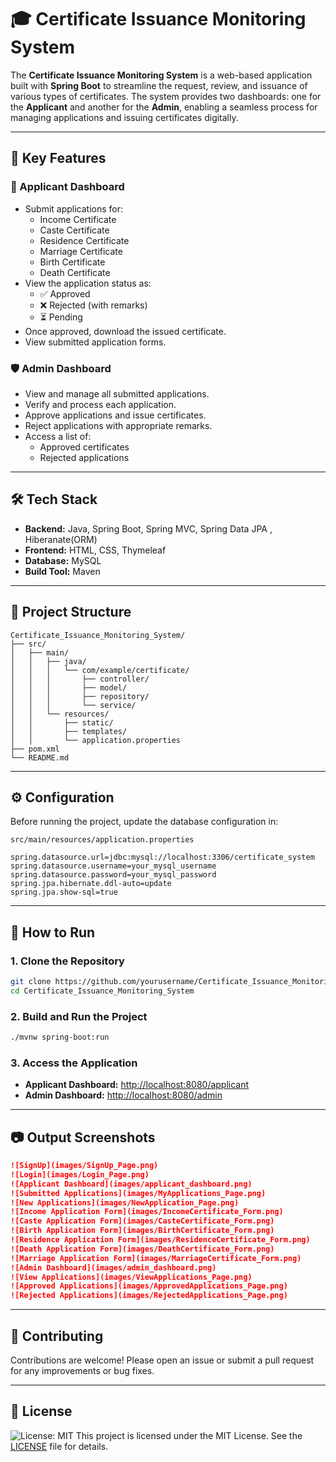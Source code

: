 
# 🎓 Certificate Issuance Monitoring System

The **Certificate Issuance Monitoring System** is a web-based application built with **Spring Boot** to streamline the request, review, and issuance of various types of certificates. The system provides two dashboards: one for the **Applicant** and another for the **Admin**, enabling a seamless process for managing applications and issuing certificates digitally.

---

## 🚀 Key Features

### 👤 Applicant Dashboard
- Submit applications for:
  - Income Certificate
  - Caste Certificate
  - Residence Certificate
  - Marriage Certificate
  - Birth Certificate
  - Death Certificate
- View the application status as:
  - ✅ Approved
  - ❌ Rejected (with remarks)
  - ⏳ Pending
- Once approved, download the issued certificate.
- View submitted application forms.

### 🛡️ Admin Dashboard
- View and manage all submitted applications.
- Verify and process each application.
- Approve applications and issue certificates.
- Reject applications with appropriate remarks.
- Access a list of:
  - Approved certificates
  - Rejected applications

---

## 🛠️ Tech Stack

- **Backend:** Java, Spring Boot, Spring MVC, Spring Data JPA , Hiberanate(ORM)
- **Frontend:** HTML, CSS, Thymeleaf
- **Database:** MySQL
- **Build Tool:** Maven

---

## 📁 Project Structure

```
Certificate_Issuance_Monitoring_System/
├── src/
│   ├── main/
│   │   ├── java/
│   │   │   └── com/example/certificate/
│   │   │       ├── controller/
│   │   │       ├── model/
│   │   │       ├── repository/
│   │   │       └── service/
│   │   └── resources/
│   │       ├── static/
│   │       ├── templates/
│   │       └── application.properties
├── pom.xml
└── README.md
```

---

## ⚙️ Configuration

Before running the project, update the database configuration in:

`src/main/resources/application.properties`

```properties
spring.datasource.url=jdbc:mysql://localhost:3306/certificate_system
spring.datasource.username=your_mysql_username
spring.datasource.password=your_mysql_password
spring.jpa.hibernate.ddl-auto=update
spring.jpa.show-sql=true
```

---

## 🧪 How to Run

### 1. Clone the Repository

```bash
git clone https://github.com/yourusername/Certificate_Issuance_Monitoring_System.git
cd Certificate_Issuance_Monitoring_System
```

### 2. Build and Run the Project

```bash
./mvnw spring-boot:run
```

### 3. Access the Application

- **Applicant Dashboard:** [http://localhost:8080/applicant](http://localhost:8080/applicant)
- **Admin Dashboard:** [http://localhost:8080/admin](http://localhost:8080/admin)

---

## 📷 Output Screenshots



```markdown
![SignUp](images/SignUp_Page.png)
![Login](images/Login_Page.png)
![Applicant Dashboard](images/applicant_dashboard.png)
![Submitted Applications](images/MyApplications_Page.png)
![New Applications](images/NewApplication_Page.png)
![Income Application Form](images/IncomeCertificate_Form.png)
![Caste Application Form](images/CasteCertificate_Form.png)
![Birth Application Form](images/BirthCertificate_Form.png)
![Residence Application Form](images/ResidenceCertificate_Form.png)
![Death Application Form](images/DeathCertificate_Form.png)
![Marriage Application Form](images/MarriageCertificate_Form.png)
![Admin Dashboard](images/admin_dashboard.png)
![View Applications](images/ViewApplications_Page.png)
![Approved Applications](images/ApprovedApplications_Page.png)
![Rejected Applications](images/RejectedApplications_Page.png)
```


---

## 🤝 Contributing

Contributions are welcome! Please open an issue or submit a pull request for any improvements or bug fixes.

---

## 📄 License

![License: MIT](https://img.shields.io/badge/License-MIT-yellow.svg)
This project is licensed under the MIT License. See the [LICENSE](./LICENSE.md) file for details.

